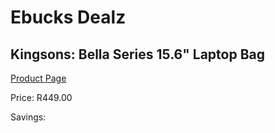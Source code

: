 
# Ebucks Dealz
## Kingsons: Bella Series 15.6" Laptop Bag
[Product Page](https://www.ebucks.com/web/shop/productSelected.do?prodId=642149042&catId=714997442)

Price: R449.00

Savings: 


	